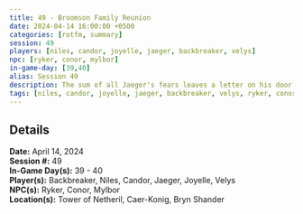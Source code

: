 ```yaml
---
title: 49 - Broomson Family Reunion
date: 2024-04-14 16:00:00 +0500
categories: [rotfm, summary]
session: 49
players: [niles, candor, joyelle, jaeger, backbreaker, velys]
npc: [ryker, conor, mylbor]
in-game-day: [39,40]
alias: Session 49
description: The sum of all Jaeger's fears leaves a letter on his door.
tags: [niles, candor, joyelle, jaeger, backbreaker, velys, ryker, conor, mylbor]
---
```


## Details

**Date:** April 14, 2024 <br>
**Session #:** 49 <br>
**In-Game Day(s):** 39 - 40 <br>
**Player(s):** Backbreaker, Niles, Candor, Jaeger, Joyelle, Velys <br>
**NPC(s):** Ryker, Conor, Mylbor <br>
**Location(s):** Tower of Netheril, Caer-Konig, Bryn Shander

